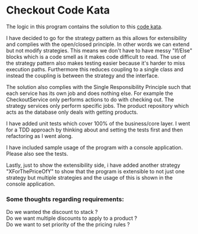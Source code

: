 # Checkout Code Kata

The logic in this program contains the solution to this [code kata](http://codekata.com/kata/kata09-back-to-the-checkout/).

I have decided to go for the strategy pattern as this allows for extensibility and complies with the open/closed principle.
In other words we can extend but not modify strategies. This means we don't have to
have messy "If/Else" blocks which is a code smell as it makes code difficult to read. The use of the strategy pattern also makes testing easier because it's harder to miss execution paths.
Furthermore this reduces coupling to a single class and instead the coupling is between the strategy and the interface.

The solution also complies with the Single Responsibility Principle such that each service has its own job and does nothing else.
For example the CheckoutService only performs actions to do with checking out. The strategy services only perform specific jobs. 
The product repository which acts as the database only deals with getting products.

I have added unit tests which cover 100% of the business/core layer. I went for a TDD approach by thinking 
about and setting the tests first and then refactoring as I went along.

I have included sample usage of the program with a console application. Please also see the tests.

Lastly, just to show the extensibility side, i have added another strategy "XForThePriceOfY" 
to show that the program is extensible to not just one strategy but multiple strategies and the usage of this is 
shown in the console application.

### Some thoughts regarding requirements:

Do we wanted the discount to stack ? <br>
Do we want multiple discounts to apply to a product ? <br>
Do we want to set priority of the the pricing rules ? 




